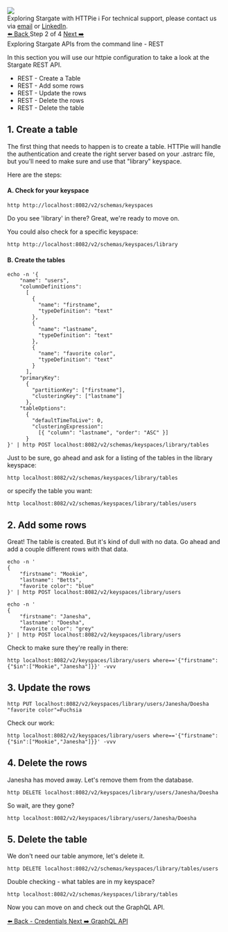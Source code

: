 <!-- TOP -->
<div class="top">
  <img src="https://datastax-academy.github.io/katapod-shared-assets/images/ds-academy-logo.svg" />
  <div class="scenario-title-section">
    <span class="scenario-title">Exploring Stargate with HTTPie</span>
    <span class="scenario-subtitle">ℹ️ For technical support, please contact us via <a href="mailto:kirsten.hunter@datastax.com">email</a> or <a href="https://linkedin.com/in/synedra">LinkedIn</a>.</span>
  </div>
</div>


<!-- NAVIGATION -->
<div id="navigation-top" class="navigation-top">
 <a href='command:katapod.loadPage?[{"step":"step1-cassandra"}]' 
   class="btn btn-dark navigation-top-left">⬅️ Back
 </a>
<span class="step-count"> Step 2 of 4</span>
 <a href='command:katapod.loadPage?[{"step":"step3-cassandra"}]' 
    class="btn btn-dark navigation-top-right">Next ➡️
  </a>
</div>

<!-- CONTENT -->

<div class="step-title">Exploring Stargate APIs from the command line - REST</div>

In this section you will use our httpie configuration to take a look at the Stargate REST API. 

- REST - Create a Table
- REST - Add some rows
- REST - Update the rows
- REST - Delete the rows
- REST - Delete the table

## 1. Create a table

The first thing that needs to happen is to create a table. HTTPie will handle the authentication and create the right server based on your .astrarc file, but you'll need to make sure and use that "library" keyspace.

Here are the steps:

#### A. Check for your keyspace


```
http http://localhost:8082/v2/schemas/keyspaces
```

Do you see 'library' in there? Great, we're ready to move on. 


You could also check for a specific keyspace:


```
http http://localhost:8082/v2/schemas/keyspaces/library
```

#### B. Create the tables


```
echo -n '{
	"name": "users",
	"columnDefinitions":
	  [
        {
	      "name": "firstname",
	      "typeDefinition": "text"
	    },
        {
	      "name": "lastname",
	      "typeDefinition": "text"
	    },
        {
	      "name": "favorite color",
	      "typeDefinition": "text"
	    }
	  ],
	"primaryKey":
	  {
	    "partitionKey": ["firstname"],
	    "clusteringKey": ["lastname"]
	  },
	"tableOptions":
	  {
	    "defaultTimeToLive": 0,
	    "clusteringExpression":
	      [{ "column": "lastname", "order": "ASC" }]
	  }
}' | http POST localhost:8082/v2/schemas/keyspaces/library/tables
```

Just to be sure, go ahead and ask for a listing of the tables in the library keyspace:

```
http localhost:8082/v2/schemas/keyspaces/library/tables
```

or specify the table you want:
```
http localhost:8082/v2/schemas/keyspaces/library/tables/users
```

## 2. Add some rows

Great! The table is created. But it's kind of dull with no data. Go ahead and add a couple different rows with that data.

```
echo -n '
{
    "firstname": "Mookie",
    "lastname": "Betts",
    "favorite color": "blue"
}' | http POST localhost:8082/v2/keyspaces/library/users
```

```
echo -n '
{
    "firstname": "Janesha",
    "lastname": "Doesha",
    "favorite color": "grey"
}' | http POST localhost:8082/v2/keyspaces/library/users
```

Check to make sure they're really in there:

```
http localhost:8082/v2/keyspaces/library/users where=='{"firstname":{"$in":["Mookie","Janesha"]}}' -vvv
```

## 3. Update the rows

```
http PUT localhost:8082/v2/keyspaces/library/users/Janesha/Doesha "favorite color"=Fuchsia
```

Check our work:

```
http localhost:8082/v2/keyspaces/library/users where=='{"firstname":{"$in":["Mookie","Janesha"]}}' -vvv
```

## 4. Delete the rows

Janesha has moved away.  Let's remove them from the database.

```
http DELETE localhost:8082/v2/keyspaces/library/users/Janesha/Doesha
```

So wait, are they gone?

```
http localhost:8082/v2/keyspaces/library/users/Janesha/Doesha
```

## 5. Delete the table

We don't need our table anymore, let's delete it.

```
http DELETE localhost:8082/v2/schemas/keyspaces/library/tables/users
```

Double checking - what tables are in my keyspace?

```
http localhost:8082/v2/schemas/keyspaces/library/tables
```

Now you can move on and check out the GraphQL API.

<div id="navigation-bottom" class="navigation-bottom">
 <a href='command:katapod.loadPage?[{"step":"step1-cassandra"}]'
   class="btn btn-dark navigation-bottom-left">⬅️ Back - Credentials
 </a>
 <a href='command:katapod.loadPage?[{"step":"step3-cassandra"}]'
    class="btn btn-dark navigation-bottom-right">Next ➡️ GraphQL API
  </a>
</div>
